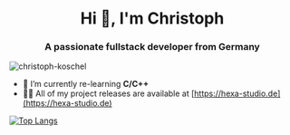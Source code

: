 <h1 align="center">Hi 👋, I'm Christoph</h1>
<h3 align="center">A passionate fullstack developer from Germany</h3>

<p align="left"><img src="https://komarev.com/ghpvc/?username=christoph-koschel&label=Profile%20views&color=d612e0&style=flat" alt="christoph-koschel" /></p>

<!-- - 🔭 I’m currently working on [Illusion Script](https://github.com/hexaStud/illusion-script)  -->
- 🌱 I’m currently re-learning **C/C++** 
- 👨‍💻 All of my project releases are available at [https://hexa-studio.de](https://hexa-studio.de) 

[![Top Langs](https://github-readme-stats-git-masterrstaa-rickstaa.vercel.app/api/top-langs/?username=Christoph-Koschel&theme=slateorange)](https://github.com/anuraghazra/github-readme-stats)
